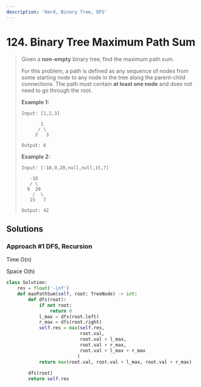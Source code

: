 ```yaml
---
description: 'Hard, Binary Tree, DFS'
---
```


# 124. Binary Tree Maximum Path Sum

> Given a **non-empty** binary tree, find the maximum path sum.
>
> For this problem, a path is defined as any sequence of nodes from some starting node to any node in the tree along the parent-child connections. The path must contain **at least one node** and does not need to go through the root.
>
> **Example 1:**
>
> ```text
> Input: [1,2,3]
>
>        1
>       / \
>      2   3
>
> Output: 6
> ```
>
> **Example 2:**
>
> ```text
> Input: [-10,9,20,null,null,15,7]
>
>    -10
>    / \
>   9  20
>     /  \
>    15   7
>
> Output: 42
> ```

## Solutions

### Approach \#1 DFS, Recursion

Time O\(n\)

Space O\(h\)

```python
class Solution:
    res = float('-inf')
    def maxPathSum(self, root: TreeNode) -> int:
        def dfs(root):
            if not root:
                return 0
            l_max = dfs(root.left)
            r_max = dfs(root.right)
            self.res = max(self.res, 
                           root.val, 
                           root.val + l_max,
                           root.val + r_max,
                           root.val + l_max + r_max
                          )
            return max(root.val, root.val + l_max, root.val + r_max)
                
        dfs(root)
        return self.res
```


